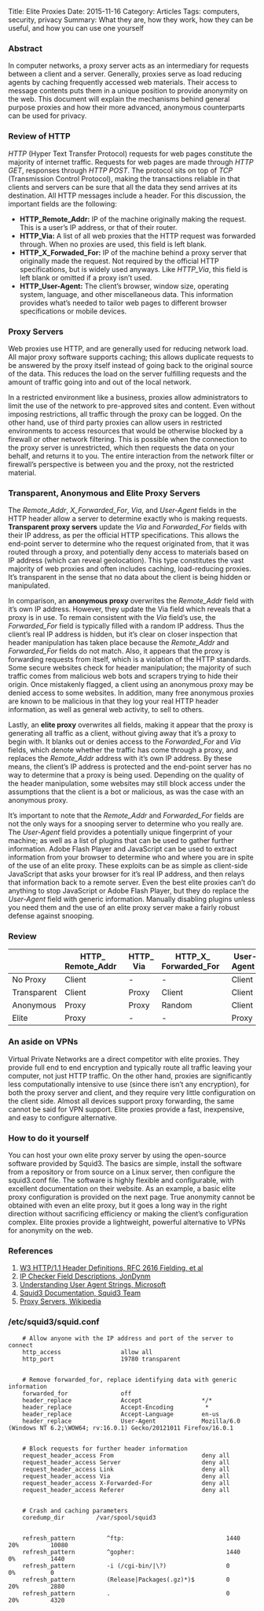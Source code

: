 Title: Elite Proxies
Date: 2015-11-16
Category: Articles
Tags: computers, security, privacy
Summary: What they are, how they work, how they can be useful, and how you can use one yourself

### Abstract

In computer networks, a proxy server acts as an intermediary for requests between a client
and a server. Generally, proxies serve as load reducing agents by caching frequently
accessed web materials. Their access to message contents puts them in a unique position to
provide anonymity on the web. This document will explain the mechanisms behind general
purpose proxies and how their more advanced, anonymous counterparts can be used for
privacy.


### Review of HTTP

*HTTP* (Hyper Text Transfer Protocol) requests for web pages constitute the majority of
internet traffic. Requests for web pages are made through *HTTP GET*, responses through *HTTP
POST*. The protocol sits on top of *TCP* (Transmission Control Protocol), making the
transactions reliable in that clients and servers can be sure that all the data they send
arrives at its destination. All HTTP messages include a header. For this discussion, the
important fields are the following:

- **HTTP_Remote_Addr:** 
IP of the machine originally making the request. This is a user’s IP address, or that of their router.
- **HTTP_Via:**
A list of all web proxies that the HTTP request was forwarded through. When no proxies are used, this field is left blank.
- **HTTP_X_Forwaded_For:**
IP of the machine behind a proxy server that originally made the request. Not required by the official HTTP specifications, but is widely used anyways. Like *HTTP_Via*, this field is left blank or omitted if a proxy isn’t used.
- **HTTP_User-Agent:**
The client’s browser, window size, operating system, language, and other miscellaneous data. This information provides what’s needed to tailor web pages to different browser specifications or mobile devices.


### Proxy Servers

Web proxies use HTTP, and are generally used for reducing network load. All major proxy
software supports caching; this allows duplicate requests to be answered by the proxy
itself instead of going back to the original source of the data. This reduces the load on
the server fulfilling requests and the amount of traffic going into and out of the local
network.


In a restricted environment like a business, proxies allow administrators to limit the use
of the network to pre-approved sites and content. Even without imposing restrictions, all
traffic through the proxy can be logged. On the other hand, use of third party proxies can
allow users in restricted environments to access resources that would be otherwise blocked
by a firewall or other network filtering. This is possible when the connection to the
proxy server is unrestricted, which then requests the data on your behalf, and returns it
to you. The entire interaction from the network filter or firewall’s perspective is
between you and the proxy, not the restricted material.


### Transparent, Anonymous and Elite Proxy Servers

The *Remote_Addr*, *X_Forwarded_For*, *Via*, and *User-Agent* fields in the HTTP header
allow a server to determine exactly who is making requests. **Transparent proxy servers**
update the *Via* and *Forwarded_For* fields with their IP address, as per the official
HTTP specifications. This allows the end-point server to determine who the request
originated from, that it was routed through a proxy, and potentially deny access to
materials based on IP address (which can reveal geolocation). This type constitutes the
vast majority of web proxies and often includes caching, load-reducing proxies.  It’s
transparent in the sense that no data about the client is being hidden or manipulated.


In comparison, an **anonymous proxy** overwrites the *Remote_Addr* field with it’s own
IP address. However, they update the Via field which reveals that a proxy is in use. To
remain consistent with the *Via* field’s use, the *Forwarded_For* field is typically
filled with a random IP address. Thus the client’s real IP address is hidden, but it’s
clear on closer inspection that header manipulation has taken place because the
*Remote_Addr* and *Forwarded_For* fields do not match. Also, it appears that the proxy
is forwarding requests from itself, which is a violation of the HTTP standards. Some
secure websites check for header manipulation; the majority of such traffic comes from
malicious web bots and scrapers trying to hide their origin. Once mistakenly flagged, a
client using an anonymous proxy may be denied access to some websites. In addition, many
free anonymous proxies are known to be malicious in that they log your real HTTP header
information, as well as general web activity, to sell to others. 


 Lastly, an **elite proxy** overwrites all fields, making it appear that the proxy is
 generating all traffic as a client, without giving away that it’s a proxy to begin with.
 It blanks out or denies access to the *Forwarded_For* and *Via* fields, which denote whether
 the traffic has come through a proxy, and replaces the *Remote_Addr* address with it’s own
 IP address. By these means, the client’s IP address is protected and the end-point server
 has no way to determine that a proxy is being used. Depending on the quality of the
 header manipulation, some websites may still block access under the assumptions that the
 client is a bot or malicious, as was the case with an anonymous proxy.


 It’s important to note that the *Remote_Addr* and *Forwarded_For* fields are not the
 only ways for a snooping server to determine who you really are. The *User-Agent* field
 provides a potentially unique fingerprint of your machine; as well as a list of plugins
 that can be used to gather further information. Adobe Flash Player and JavaScript can be
 used to extract information from your browser to determine who and where you are in spite
 of the use of an elite proxy. These exploits can be as simple as client-side JavaScript
 that asks your browser for it’s real IP address, and then relays that information back to
 a remote server. Even the best elite proxies can’t do anything to stop JavaScript or
 Adobe Flash Player, but they do replace the *User-Agent* field with generic information.
 Manually disabling plugins unless you need them and the use of an elite proxy server make
 a fairly robust defense against snooping.


### Review

|             | HTTP_ Remote_Addr&nbsp;&nbsp; | HTTP_ Via&nbsp;&nbsp; | HTTP_X_ Forwarded_For&nbsp;&nbsp; | User-Agent&nbsp;&nbsp;|
|-------------|-------------------|-----------|-----------------------|-----------|
| No Proxy    | Client            |          -|                      -|     Client|
| Transparent |             Client|      Proxy|                 Client|     Client|
| Anonymous   |              Proxy|      Proxy|                 Random|     Client|
| Elite       |              Proxy|          -|                      -|      Proxy|


### An aside on VPNs

Virtual Private Networks are a direct competitor with elite proxies. They provide full end
to end encryption and typically route all traffic leaving your computer, not just HTTP
traffic. On the other hand, proxies are significantly less computationally intensive to
use (since there isn’t any encryption), for both the proxy server and client, and they
require very little configuration on the client side. Almost all devices support proxy
forwarding, the same cannot be said for VPN support. Elite proxies provide a fast,
inexpensive, and easy to configure alternative.


### How to do it yourself

You can host your own elite proxy server by using the open-source software provided by
Squid3. The basics are simple, install the software from a repository or from source on a
Linux server, then configure the squid3.conf file. The software is highly flexible and
configurable, with excellent documentation on their website. As an example, a basic elite
proxy configuration is provided on the next page. True anonymity cannot be obtained with
even an elite proxy, but it goes a long way in the right direction without sacrificing
efficiency or making the client’s configuration complex. Elite proxies provide a
lightweight, powerful alternative to VPNs for anonymity on the web.


### References
1. [W3 HTTP/1.1 Header Definitions, RFC 2616 Fielding, et al](http://www.w3.org/Protocols/rfc2616/rfc2616-sec14.html)
2. [IP Checker Field Descriptions, JonDynm](http://ip-check.info/description.php)
3. [Understanding User Agent Strings, Microsoft](https://msdn.microsoft.com/en-us/library/ms537503(v=vs.85).aspx)
4. [Squid3 Documentation, Squid3 Team]( http://www.squid-cache.org/Doc/config/ )
5. [Proxy Servers, Wikipedia](http://en.wikipedia.org/wiki/Proxy_server )

### /etc/squid3/squid.conf
        # Allow anyone with the IP address and port of the server to connect
        http_access                 allow all
        http_port                   19780 transparent


        # Remove forwarded_for, replace identifying data with generic information
        forwarded_for               off
        header_replace              Accept                 */*
        header_replace              Accept-Encoding         *
        header_replace              Accept-Language        en-us
        header_replace              User-Agent             Mozilla/6.0 (Windows NT 6.2;\WOW64; rv:16.0.1) Gecko/20121011 Firefox/16.0.1


        # Block requests for further header information
        request_header_access From                         deny all
        request_header_access Server                       deny all
        request_header_access Link                         deny all
        request_header_access Via                          deny all
        request_header_access X-Forwarded-For              deny all
        request_header_access Referer                      deny all


        # Crash and caching parameters
        coredump_dir         /var/spool/squid3


        refresh_pattern         ^ftp:                             1440  	20%         10080
		refresh_pattern         ^gopher:                          1440      0%          1440
		refresh_pattern         -i (/cgi-bin/|\?)                 0         0%          0        
		refresh_pattern         (Release|Packages(.gz)*)$         0         20%         2880
		refresh_pattern         .                                 0         20%         4320
